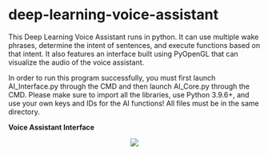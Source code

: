 # deep-learning-voice-assistant
This Deep Learning Voice Assistant runs in python. It can use multiple wake phrases, determine the intent of sentences, and execute functions based on that intent. It also features an interface built using PyOpenGL that can visualize the audio of the voice assistant.  

In order to run this program successfully, you must first launch AI_Interface.py through the CMD and then launch AI_Core.py through the CMD. Please make sure to import all the libraries, use Python 3.9.6+, and use your own keys and IDs for the AI functions! All files must be in the same directory. 


**Voice Assistant Interface**

<p align="center">
  <img src="[http://some_place.com/image.png](https://user-images.githubusercontent.com/66987198/175840919-02cb5784-98b8-4c6c-9fae-00ec5c7503d1.jpg)" />
</p>

